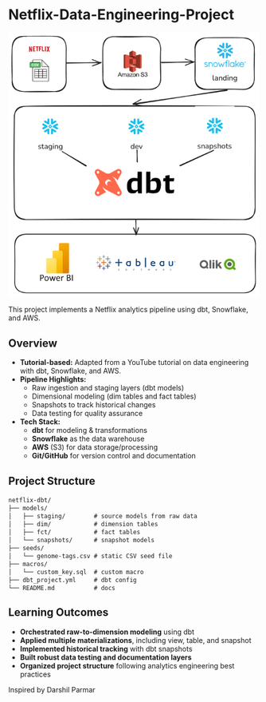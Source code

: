 # Netflix-Data-Engineering-Project
![Pipeline Flow](image.png)


This project implements a Netflix analytics pipeline using dbt, Snowflake, and AWS.

##  Overview  
- **Tutorial-based:** Adapted from a YouTube tutorial on data engineering with dbt, Snowflake, and AWS.  
- **Pipeline Highlights:**  
  - Raw ingestion and staging layers (dbt models)  
  - Dimensional modeling (dim tables and fact tables)  
  - Snapshots to track historical changes  
  - Data testing for quality assurance  
- **Tech Stack:**  
  - **dbt** for modeling & transformations  
  - **Snowflake** as the data warehouse  
  - **AWS** (S3) for data storage/processing  
  - **Git/GitHub** for version control and documentation
    
##  Project Structure

```text
netflix-dbt/
├── models/
│   ├── staging/        # source models from raw data
│   ├── dim/            # dimension tables
│   ├── fct/            # fact tables
│   └── snapshots/      # snapshot models
├── seeds/
│   └── genome-tags.csv # static CSV seed file
├── macros/
│   └── custom_key.sql  # custom macro
├── dbt_project.yml     # dbt config
└── README.md           # docs
```

##  Learning Outcomes  

- **Orchestrated raw-to-dimension modeling** using dbt  
- **Applied multiple materializations**, including view, table, and snapshot  
- **Implemented historical tracking** with dbt snapshots  
- **Built robust data testing and documentation layers**  
- **Organized project structure** following analytics engineering best practices

Inspired by Darshil Parmar
